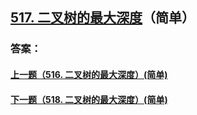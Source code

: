 ## [517. 二叉树的最大深度](https://leetcode-cn.com/problems/merge-two-sorted-lists/)（简单）





### 答案：



#### [上一题（516. 二叉树的最大深度）(简单)](https://github.com/sdwwld/leetCode/blob/master/src/main/java/com/wld/java/leetcode/leetCode0516.md)

#### [下一题（518. 二叉树的最大深度）(简单)](https://github.com/sdwwld/leetCode/blob/master/src/main/java/com/wld/java/leetcode/leetCode0518.md)